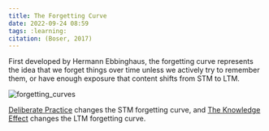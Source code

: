 ```yaml
---
title: The Forgetting Curve
date: 2022-09-24 08:59
tags: :learning:
citation: (Boser, 2017)
---
```


First developed by Hermann Ebbinghaus, the forgetting curve represents the idea that we forget things over time unless we actively try to remember them, or have enough exposure that content shifts from STM to LTM.

![forgetting_curves](./assets/forgetting_curves)

[Deliberate Practice](202101101242.md) changes the STM forgetting curve, and [The Knowledge Effect](202208011658.md) changes the LTM forgetting curve.
